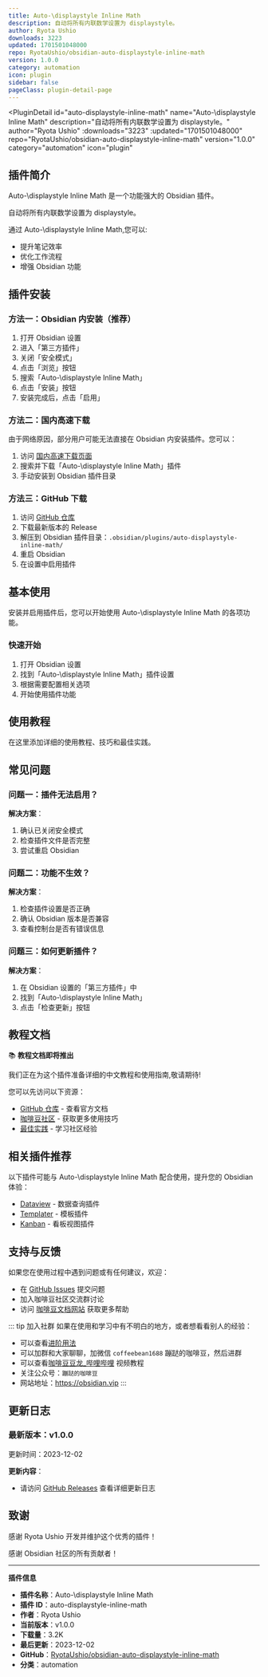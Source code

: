 ```yaml
---
title: Auto-\displaystyle Inline Math
description: 自动将所有内联数学设置为 displaystyle。
author: Ryota Ushio
downloads: 3223
updated: 1701501048000
repo: RyotaUshio/obsidian-auto-displaystyle-inline-math
version: 1.0.0
category: automation
icon: plugin
sidebar: false
pageClass: plugin-detail-page
---
```


<PluginDetail
  id="auto-displaystyle-inline-math"
  name="Auto-\displaystyle Inline Math"
  description="自动将所有内联数学设置为 displaystyle。"
  author="Ryota Ushio"
  :downloads="3223"
  :updated="1701501048000"
  repo="RyotaUshio/obsidian-auto-displaystyle-inline-math"
  version="1.0.0"
  category="automation"
  icon="plugin"
>

<!-- AUTO_GENERATED_START -->
## 插件简介

Auto-\displaystyle Inline Math 是一个功能强大的 Obsidian 插件。

自动将所有内联数学设置为 displaystyle。

通过 Auto-\displaystyle Inline Math,您可以:

- 提升笔记效率
- 优化工作流程
- 增强 Obsidian 功能

<!-- AUTO_GENERATED_END -->

<!-- AUTO_GENERATED_START -->
## 插件安装

### 方法一：Obsidian 内安装（推荐）

1. 打开 Obsidian 设置
2. 进入「第三方插件」
3. 关闭「安全模式」
4. 点击「浏览」按钮
5. 搜索「Auto-\displaystyle Inline Math」
6. 点击「安装」按钮
7. 安装完成后，点击「启用」

### 方法二：国内高速下载

由于网络原因，部分用户可能无法直接在 Obsidian 内安装插件。您可以：

1. 访问 [国内高速下载页面](/zh/documentation/obsidian-plugins-download.html)
2. 搜索并下载「Auto-\displaystyle Inline Math」插件
3. 手动安装到 Obsidian 插件目录

### 方法三：GitHub 下载

1. 访问 [GitHub 仓库](https://github.com/RyotaUshio/obsidian-auto-displaystyle-inline-math)
2. 下载最新版本的 Release
3. 解压到 Obsidian 插件目录：`.obsidian/plugins/auto-displaystyle-inline-math/`
4. 重启 Obsidian
5. 在设置中启用插件

## 基本使用

安装并启用插件后，您可以开始使用 Auto-\displaystyle Inline Math 的各项功能。

### 快速开始

1. 打开 Obsidian 设置
2. 找到「Auto-\displaystyle Inline Math」插件设置
3. 根据需要配置相关选项
4. 开始使用插件功能

<!-- AUTO_GENERATED_END -->

<!-- CUSTOM_CONTENT_START:tutorial -->
## 使用教程

在这里添加详细的使用教程、技巧和最佳实践。

<!-- CUSTOM_CONTENT_END:tutorial -->

<!-- SHARED_CONTENT_START -->
## 常见问题

### 问题一：插件无法启用？

**解决方案**：
1. 确认已关闭安全模式
2. 检查插件文件是否完整
3. 尝试重启 Obsidian

### 问题二：功能不生效？

**解决方案**：
1. 检查插件设置是否正确
2. 确认 Obsidian 版本是否兼容
3. 查看控制台是否有错误信息

### 问题三：如何更新插件？

**解决方案**：
1. 在 Obsidian 设置的「第三方插件」中
2. 找到「Auto-\displaystyle Inline Math」
3. 点击「检查更新」按钮

## 教程文档

📚 **教程文档即将推出**

我们正在为这个插件准备详细的中文教程和使用指南,敬请期待!

您可以先访问以下资源：
- [GitHub 仓库](https://github.com/RyotaUshio/obsidian-auto-displaystyle-inline-math) - 查看官方文档
- [咖啡豆社区](/zh/bases/) - 获取更多使用技巧
- [最佳实践](/zh/best-practices/) - 学习社区经验

## 相关插件推荐

以下插件可能与 Auto-\displaystyle Inline Math 配合使用，提升您的 Obsidian 体验：

- [Dataview](/zh/plugins/dataview.html) - 数据查询插件
- [Templater](/zh/plugins/templater-obsidian.html) - 模板插件
- [Kanban](/zh/plugins/obsidian-kanban.html) - 看板视图插件

## 支持与反馈

如果您在使用过程中遇到问题或有任何建议，欢迎：

- 在 [GitHub Issues](https://github.com/RyotaUshio/obsidian-auto-displaystyle-inline-math/issues) 提交问题
- 加入咖啡豆社区交流群讨论
- 访问 [咖啡豆文档网站](https://obsidian.vip) 获取更多帮助

::: tip 加入社群
如果在使用和学习中有不明白的地方，或者想看看别人的经验：
- 可以查看[进阶用法](/zh/advanced)
- 可以加群和大家聊聊，加微信 `coffeebean1688` 蹦跶的咖啡豆，然后进群
- 可以查看[咖啡豆豆龙_哔哩哔哩](https://space.bilibili.com/618777356) 视频教程
- 关注公众号：`蹦跶的咖啡豆`
- 网站地址：https://obsidian.vip
:::
<!-- SHARED_CONTENT_END -->

<!-- AUTO_GENERATED_START -->
## 更新日志

### 最新版本：v1.0.0

更新时间：2023-12-02

**更新内容**：
- 请访问 [GitHub Releases](https://github.com/RyotaUshio/obsidian-auto-displaystyle-inline-math/releases) 查看详细更新日志

## 致谢

感谢 Ryota Ushio 开发并维护这个优秀的插件！

感谢 Obsidian 社区的所有贡献者！

---

**插件信息**
- **插件名称**：Auto-\displaystyle Inline Math
- **插件 ID**：auto-displaystyle-inline-math
- **作者**：Ryota Ushio
- **当前版本**：v1.0.0
- **下载量**：3.2K
- **最后更新**：2023-12-02
- **GitHub**：[RyotaUshio/obsidian-auto-displaystyle-inline-math](https://github.com/RyotaUshio/obsidian-auto-displaystyle-inline-math)
- **分类**：automation
<!-- AUTO_GENERATED_END -->

</PluginDetail>

